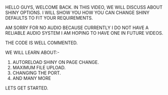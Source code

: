 HELLO GUYS, WELCOME BACK. IN THIS VIDEO, WE WILL DISCUSS ABOUT SHINY OPTIONS. I WILL SHOW YOU HOW YOU CAN CHANGE SHINY DEFAULTS TO FIT YOUR REQUIREMENTS.

AM SORRY FOR NO AUDIO BECAUSE CURRENTLY I DO NOT HAVE A RELIABLE AUDIO SYSTEM I AM HOPING TO HAVE ONE IN FUTURE VIDEOS. 

THE CODE IS WELL COMMENTED.

WE WILL LEARN ABOUT:-
1. AUTORELOAD SHINY ON PAGE CHANGE.
2. MAXIMUM FILE UPLOAD.
3. CHANGING THE PORT.
4. AND MANY MORE

LETS GET STARTED.
